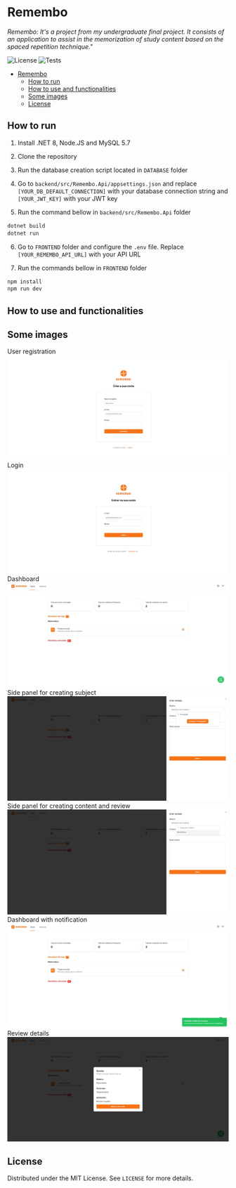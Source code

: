 # Remembo

_Remembo: It's a project from my undergraduate final project. It consists of an application to assist in the memorization of study content based on the spaced repetition technique."_

![License](https://img.shields.io/badge/license-MIT-blue.svg)
![Tests](https://img.shields.io/badge/coverage-0%25-red)

- [Remembo](#remembo)
  - [How to run](#how-to-run)
  - [How to use and functionalities](#how-to-use-and-functionalities)
  - [Some images](#some-images)
  - [License](#license)

## How to run

1. Install .NET 8, Node.JS and MySQL 5.7

2. Clone the repository

3. Run the database creation script located in `DATABASE` folder

4. Go to `backend/src/Remembo.Api/appsettings.json` and replace `[YOUR_DB_DEFAULT_CONNECTION]` with your database connection string and `[YOUR_JWT_KEY]` with your JWT key

5. Run the command bellow in `backend/src/Remembo.Api` folder

```bash
dotnet build
dotnet run
```

6. Go to `FRONTEND` folder and configure the `.env` file. Replace `[YOUR_REMEMBO_API_URL]` with your API URL

7. Run the commands bellow in `FRONTEND` folder

```bash
npm install
npm run dev
```

## How to use and functionalities

## Some images

User registration
![User registration](./assets/register.jpg)
Login
![Login](./assets/login.jpg)
Dashboard
![Dashboard](./assets/dashboard.jpg)
Side panel for creating subject
![Side panel for creating subject](./assets/create-matter.jpg)
Side panel for creating content and review
![Side panel for creating content and review](./assets/create-content-review.jpg)
Dashboard with notification
![Dashboard with notification](./assets/dashboard-with-notification.jpg)
Review details
![Review details](./assets/review.jpg)

## License

Distributed under the MIT License. See `LICENSE` for more details.
